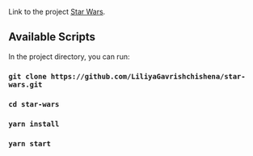 Link to the project [Star Wars](https://liliyagavrishchishena.github.io/star-wars/).

## Available Scripts

In the project directory, you can run:

### `git clone https://github.com/LiliyaGavrishchishena/star-wars.git`

### `cd star-wars`

### `yarn install`

### `yarn start`
